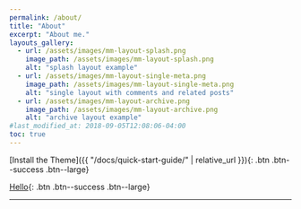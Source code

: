 ```yaml
---
permalink: /about/
title: "About"
excerpt: "About me."
layouts_gallery:
  - url: /assets/images/mm-layout-splash.png
    image_path: /assets/images/mm-layout-splash.png
    alt: "splash layout example"
  - url: /assets/images/mm-layout-single-meta.png
    image_path: /assets/images/mm-layout-single-meta.png
    alt: "single layout with comments and related posts"
  - url: /assets/images/mm-layout-archive.png
    image_path: /assets/images/mm-layout-archive.png
    alt: "archive layout example"
#last_modified_at: 2018-09-05T12:08:06-04:00
toc: true
---
```




[Install the Theme]({{ "/docs/quick-start-guide/" | relative_url }}){: .btn .btn--success .btn--large}

[Hello](https://www.google.com){: .btn .btn--success .btn--large}


---
